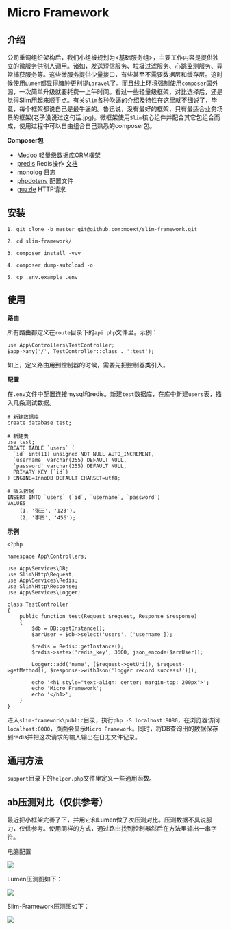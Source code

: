 # Micro Framework
## 介绍
公司重调组织架构后，我们小组被规划为<基础服务组>，主要工作内容是提供独立的微服务供别人调用。诸如，发送短信服务、垃圾过滤服务、心跳监测服务、异常捕获服务等。这些微服务提供少量接口，有些甚至不需要数据层和缓存层。这时候使用`Lumen`都显得臃肿更别提`Laravel`了。而且线上环境强制使用`composer`国外源，一次简单升级就要耗费一上午时间。看过一些轻量级框架，对比选择后，还是觉得[Slim](http://slimframework.com)用起来顺手点。有关`Slim`各种吹逼的介绍及特性在这里就不细说了，毕竟，每个框架都说自己是最牛逼的。鲁迅说，没有最好的框架，只有最适合业务场景的框架(老子没说过这句话.jpg)。微框架使用`Slim`核心组件并配合其它包组合而成，使用过程中可以自由组合自己熟悉的composer包。


**Composer包**

* [Medoo](https://medoo.in/) 轻量级数据库ORM框架
* [predis](https://github.com/nrk/predis/wiki) Redis操作 [文档](http://www.cnblogs.com/ikodota/archive/2012/03/05/php_redis_cn.html)
* [monolog](https://seldaek.github.io/monolog/) 日志
* [phpdotenv](https://github.com/vlucas/phpdotenv/blob/master/README.md) 配置文件
* [guzzle](http://docs.guzzlephp.org/en/stable/overview.html) HTTP请求

## 安装
```
1. git clone -b master git@github.com:moext/slim-framework.git
```
```
2. cd slim-framework/
```
```
3. composer install -vvv
```
```
4. composer dump-autoload -o
```
```
5. cp .env.example .env
```

## 使用

**路由**

所有路由都定义在`route`目录下的`api.php`文件里。示例：

```
use App\Controllers\TestController;
$app->any('/', TestController::class . ':test');
```
如上，定义路由用到控制器的时候，需要先把控制器类引入。

**配置**

在`.env`文件中配置连接mysql和redis。新建`test`数据库，在库中新建`users`表，插入几条测试数据。

```
# 新建数据库
create database test;

# 新建表
use test;
CREATE TABLE `users` (
  `id` int(11) unsigned NOT NULL AUTO_INCREMENT,
  `username` varchar(255) DEFAULT NULL,
  `password` varchar(255) DEFAULT NULL,
  PRIMARY KEY (`id`)
) ENGINE=InnoDB DEFAULT CHARSET=utf8;

# 插入数据
INSERT INTO `users` (`id`, `username`, `password`)
VALUES
    (1, '张三', '123'),
    (2, '李四', '456');
```

**示例**

```
<?php

namespace App\Controllers;

use App\Services\DB;
use Slim\Http\Request;
use App\Services\Redis;
use Slim\Http\Response;
use App\Services\Logger;

class TestController
{
    public function test(Request $request, Response $response)
    {
        $db = DB::getInstance();
        $arrUser = $db->select('users', ['username']);

        $redis = Redis::getInstance();
        $redis->setex('redis_key', 3600, json_encode($arrUser));

        Logger::add('name', [$request->getUri(), $request->getMethod(), $response->withJson('logger record success!')]);

        echo '<h1 style="text-align: center; margin-top: 200px">';
        echo 'Micro Framework';
        echo '</h1>';
    }
}
```

进入`slim-framework\public`目录，执行`php -S localhost:8080`，在浏览器访问`localhost:8080`，页面会显示`Micro Framework`。同时，将DB查询出的数据保存到redis并把这次请求的输入输出在日志文件记录。

## 通用方法

`support`目录下的`helper.php`文件里定义一些通用函数。

## ab压测对比（仅供参考）

最近把小框架完善了下，并用它和Lumen做了次压测对比。压测数据不具说服力，仅供参考。使用同样的方式，通过路由找到控制器然后在方法里输出一串字符。

电脑配置

![](https://dn-phphub.qbox.me/uploads/images/201710/23/14915/uNEJAkBolY.png)

Lumen压测图如下：

![](https://dn-phphub.qbox.me/uploads/images/201710/23/14915/XlnqZOe8po.png)

Slim-Framework压测图如下：

![](https://dn-phphub.qbox.me/uploads/images/201710/23/14915/I4GamHEQ1E.png)


